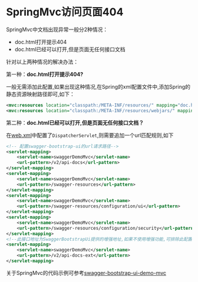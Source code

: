 # SpringMvc访问页面404

SpringMvc中文档出现异常一般分2种情况：

- doc.html打开提示404
- doc.html已经可以打开,但是页面无任何接口文档

针对以上两种情况的解决办法：

第一种：**doc.html打开提示404?**

一般无需添加此配置,如果出现这种情况,在Spring的xml配置文件中,添加Spring的静态资源映射路径即可,如下：

```xml
<mvc:resources location="classpath:/META-INF/resources/" mapping="doc.html"/>
<mvc:resources location="classpath:/META-INF/resources/webjars/" mapping="/webjars/**"/>
```

第二种：**doc.html已经可以打开,但是页面无任何接口文档？**

在[web.xml](https://gitee.com/xiaoym/swagger-bootstrap-ui-demo/blob/master/swagger-bootstrap-ui-demo-mvc/src/main/webapp/WEB-INF/web.xml)中配置了`DispatcherServlet`,则需要追加一个url匹配规则,如下

```xml
<!-- 配置swagger-bootstrap-ui的url请求路径-->
<servlet-mapping>
    <servlet-name>swaggerDemoMvc</servlet-name>
    <url-pattern>/v2/api-docs</url-pattern>
</servlet-mapping>
<servlet-mapping>
    <servlet-name>swaggerDemoMvc</servlet-name>
    <url-pattern>/swagger-resources</url-pattern>
</servlet-mapping>
<servlet-mapping>
    <servlet-name>swaggerDemoMvc</servlet-name>
    <url-pattern>/swagger-resources/configuration/ui</url-pattern>
</servlet-mapping>
<servlet-mapping>
    <servlet-name>swaggerDemoMvc</servlet-name>
    <url-pattern>/swagger-resources/configuration/security</url-pattern>
</servlet-mapping>
<!--此接口地址为SwaggerBootstrapUi提供的增强地址,如果不使用增强功能,可排除此配置-->
<servlet-mapping>
    <servlet-name>swaggerDemoMvc</servlet-name>
    <url-pattern>/v2/api-docs-ext</url-pattern>
</servlet-mapping>
```

关于SpringMvc的代码示例可参考[swagger-bootstrap-ui-demo-mvc](https://gitee.com/xiaoym/swagger-bootstrap-ui-demo/tree/master/swagger-bootstrap-ui-demo-mvc)